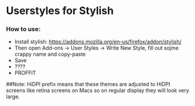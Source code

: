 # Userstyles for Stylish
### How to use:
* Install stylish: https://addons.mozilla.org/en-us/firefox/addon/stylish/
* Then open Add-ons -> User Styles -> Write New Style, fill out sojme crappy name and copy-paste
* Save
* ????
* PROFFIT

##Note:
HiDPI prefix means that these themes are adjusted to HiDPI screens like retina screens on Macs so on regular display they will look very large.
